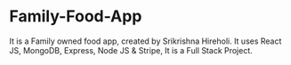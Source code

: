 # Family-Food-App
It is a Family owned food app, created by Srikrishna Hireholi. It uses React JS, MongoDB, Express, Node JS &amp; Stripe, It is a Full Stack Project.
